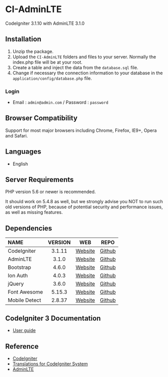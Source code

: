 # CI-AdminLTE
CodeIgniter 3.1.10 with AdminLTE 3.1.0

## Installation

1. Unzip the package.
2. Upload the `CI-AdminLTE` folders and files to your server. Normally the index.php file will be at your root.
3. Create a table and inject the data from the `database.sql` file.
4. Change if necessary the connection information to your database in the `application/config/database.php` file.

### Login
 * Email : `admin@admin.com` / Password : `password`

## Browser Compatibility
Support for most major browsers including Chrome, Firefox, IE9+, Opera and Safari.

## Languages
  * English

## Server Requirements

PHP version 5.6 or newer is recommended.

It should work on 5.4.8 as well, but we strongly advise you NOT to run such old versions of PHP, because of potential security and performance issues, as well as missing features.

## Dependencies
| NAME | VERSION | WEB | REPO |
| :--- | :---: | :---: | :---: |
| CodeIgniter | 3.1.11 | [Website](https://codeigniter.com) | [Github](https://github.com/bcit-ci/CodeIgniter/)
| AdminLTE | 3.1.0 | [Website](https://adminlte.io) | [Github](https://github.com/almasaeed2010/AdminLTE/)
| Bootstrap | 4.6.0 | [Website](https://getbootstrap.com/docs/3.3) | [Github](https://github.com/twbs/bootstrap)
| Ion Auth | 4.0.3 | [Website](http://benedmunds.com/ion_auth) | [Github](https://github.com/benedmunds/CodeIgniter-Ion-Auth)
| jQuery | 3.6.0 | [Website](http://jquery.com) | [Github](https://github.com/jquery/jquery)
| Font Awesome | 5.15.3 | [Website](https://fontawesome.com/v4.7.0) | [Github](https://github.com/FortAwesome/Font-Awesome)
| Mobile Detect | 2.8.37 | [Website](http://mobiledetect.net) | [Github](https://github.com/serbanghita/Mobile-Detect)

## CodeIgniter 3 Documentation

* [User guide](https://codeigniter.com/user_guide)

## Reference

* [CodeIgniter](https://github.com/bcit-ci/CodeIgniter)
* [Translations for CodeIgniter System](https://github.com/bcit-ci/codeigniter3-translations)
* [AdminLTE](https://github.com/almasaeed2010/AdminLTE)
